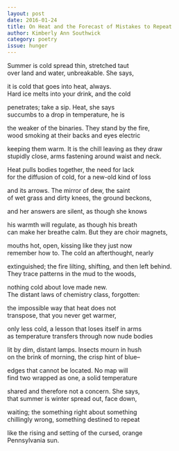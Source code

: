 ```yaml
---
layout: post 
date: 2016-01-24
title: On Heat and the Forecast of Mistakes to Repeat
author: Kimberly Ann Southwick
category: poetry
issue: hunger
---
```

Summer is cold spread thin, stretched taut  
over land and water, unbreakable. She says,

it is cold that goes into heat, always.  
Hard ice melts into your drink, and the cold

penetrates; take a sip. Heat, she says  
succumbs to a drop in temperature, he is

the weaker of the binaries. They stand by the fire,  
wood smoking at their backs and eyes electric

keeping them warm. It is the chill leaving as they draw  
stupidly close, arms fastening around waist and neck.

Heat pulls bodies together, the need for lack  
for the diffusion of cold, for a new-old kind of loss

and its arrows. The mirror of dew, the saint  
of wet grass and dirty knees, the ground beckons,

and her answers are silent, as though she knows

his warmth will regulate, as though his breath  
can make her breathe calm. But they are choir magnets,

mouths hot, open, kissing like they just now  
remember how to. The cold an afterthought, nearly

extinguished; the fire lilting, shifting, and then left behind.  
They trace patterns in the mud to the woods,

nothing cold about love made new.  
The distant laws of chemistry class, forgotten:

the impossible way that heat does not  
transpose, that you never get warmer,

only less cold, a lesson that loses itself in arms  
as temperature transfers through now nude bodies

lit by dim, distant lamps. Insects mourn in hush  
on the brink of morning, the crisp hint of blue–

edges that cannot be located. No map will  
find two wrapped as one, a solid temperature

shared and therefore not a concern. She says,  
that summer is winter spread out, face down,

waiting; the something right about something  
chillingly wrong, something destined to repeat

like the rising and setting of the cursed, orange  
Pennsylvania sun.